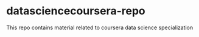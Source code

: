 # datasciencecoursera-repo
This repo contains material related to coursera data science specialization
